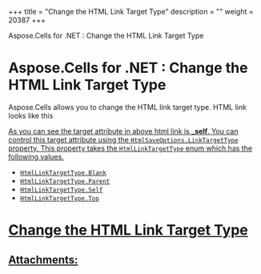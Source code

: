 +++
title = "Change the HTML Link Target Type" 
description = "" 
weight = 20387 
+++

Aspose.Cells for .NET : Change the HTML Link Target Type  

# Aspose.Cells for .NET : Change the HTML Link Target Type


Aspose.Cells allows you to change the HTML link target type. HTML link looks like this

<a href="http://www.aspose.com/" target="\_self">

As you can see the target attribute in above html link is **\_self**. You can control this target attribute using the `HtmlSaveOptions.LinkTargetType` property. This property takes the `HtmlLinkTargetType` enum which has the following values.

*   `HtmlLinkTargetType.Blank`
*   `HtmlLinkTargetType.Parent`
*   `HtmlLinkTargetType.Self`
*   `HtmlLinkTargetType.Top`

# Change the HTML Link Target Type


  
  

## Attachments:


